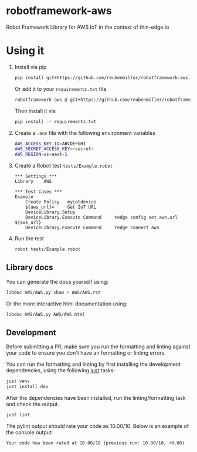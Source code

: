 # robotframework-aws

Robot Framework Library for AWS IoT in the context of thin-edge.io

# Using it

1. Install via pip

    ```sh
    pip install git+https://github.com/reubenmiller/robotframework-aws.git@0.0.1
    ```

    Or add it to your `requirements.txt` file

    ```sh
    robotframework-aws @ git+https://github.com/reubenmiller/robotframework-aws.git@0.0.1
    ```

    Then install it via

    ```sh
    pip install -r requirements.txt
    ```

2. Create a `.env` file with the following environment variables

    ```sh
    AWS_ACCESS_KEY_ID=ABCDEFGHI
    AWS_SECRET_ACCESS_KEY=<secret>
    AWS_REGION=us-east-1
    ```

3. Create a Robot test `tests/Example.robot`

    ```robot
    *** Settings ***
    Library    AWS

    *** Test Cases ***
    Example
        Create Policy   myiotdevice
        ${aws_url}=     Get IoT URL
        DeviceLibrary.Setup
        DeviceLibrary.Execute Command     tedge config set aws.url ${aws_url}
        DeviceLibrary.Execute Command     tedge connect aws
    ```

4. Run the test

    ```sh
    robot tests/Example.robot
    ```

## Library docs

You can generate the docs yourself using:

```sh
libdoc AWS/AWS.py show > AWS/AWS.rst
```

Or the more interactive html documentation using:

```sh
libdoc AWS/AWS.py AWS/AWS.html
```

## Development

Before submitting a PR, make sure you run the formatting and linting against your code to ensure you don't have an formatting or linting errors.

You can run the formatting and linting by first installing the development dependencies, using the following [just](https://github.com/casey/just) tasks:

```sh
just venv
just install_dev
```

After the dependencies have been installed, run the linting/formatting task and check the output.

```sh
just lint
```

The pylint output should rate your code as 10.00/10. Below is an example of the console output:

```
Your code has been rated at 10.00/10 (previous run: 10.00/10, +0.00)
```
